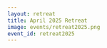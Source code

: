 ```yaml
---
layout: retreat
title: April 2025 Retreat
image: events/retreat2025.png
event_id: retreat2025
---
```

